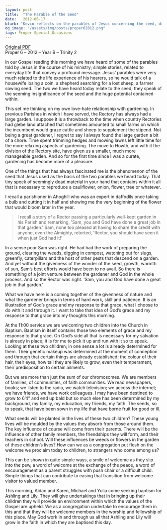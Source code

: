 ```yaml
---
layout: post
title:  "The Parable of the Seed"
date:   2012-06-17
blurb: "Kevin reflects on the parables of Jesus concerning the seed, drawing parallels between the growth of seeds in gardening and the spiritual growth fostered by God's grace. He emphasizes the importance of nurturing and the joint venture between human effort and divine grace. The sermon also touches upon the significance of baptism as a symbol of grace and the role of the community in influencing the growth of its newest members."
og_image: "/assets/img/posts/proper62012.png"
tags: Proper Special_Occasions
---
```

[Original PDF](/assets/pdf/proper62012.pdf)    
Proper 6 – 2012 – Year B – Trinity 2

In our Gospel reading this morning we have heard of some of the parables told by Jesus in the course of his ministry; simple stories, related to everyday life that convey a profound message. Jesus’ parables were very much related to the life experience of his hearers, so he would talk of a housewife losing a coin, a shepherd searching for a lost sheep, a farmer sowing seed. The two we have heard today relate to the seed; they speak of the seeming insignificance of the seed and the huge potential contained within.

This set me thinking on my own love-hate relationship with gardening. In previous Parishes in which I have served, the Rectory has always had a large garden. I suppose it is a throwback to the time when country Rectories had glebe land attached that sometimes amounted to small farms on which the incumbent would graze cattle and sheep to supplement the stipend. Not being a great gardener, I regret to say I always found the large garden a bit of a chore. Time spent trimming hedges and mowing lawns left little time for the more relaxing aspects of gardening. The move to Howth, and with it the division of the Rectory site, have given us a smaller, much more manageable garden. And so for the first time since I was a curate, gardening has become more of a pleasure.

One of the things that has always fascinated me is the phenomenon of the seed that Jesus used as the basis of the two parables we heard today. That tiny speck of seemingly dead material in your hand that contains within it all that is necessary to reproduce a cauliflower, onion, flower, tree or whatever.

I recall a parishioner in Ahoghill who was an expert in daffodils once taking a bulb and cutting it in half and showing me the very beginning of the flower that would bloom later in the year.

> I recall a story of a Rector passing a particularly well-kept garden in his Parish and remarking, 'Sam, you and God have done a great job in that garden.' Sam, none too pleased at having to share the credit with anyone, even the Almighty, retorted, 'Rector, you should have seen it when just God had it!'

In a sense poor Sam was right. He had had the work of preparing the ground, clearing the weeds, digging in compost, watching out for slugs, greenfly, caterpillars and the host of other pests that descend on a garden. And yet without the givenness of the wonder of the seed, growth, warmth of sun, Sam’s best efforts would have been to no avail. So there is something of a joint venture between the gardener and God in the whole process. And so the Rector was right. 'Sam, you and God have done a great job in that garden.'

What we have here is a coming together of the givenness of nature and what the gardener brings in terms of hard work, skill and patience. It is an illustration of God’s grace and my response to that grace, what I choose to do with it and through it. I want to take that idea of God’s grace and my response to that grace into my thoughts this morning.

At the 11:00 service we are welcoming two children into the Church in Baptism. Baptism in itself contains those two elements of grace and my response to that grace. On God’s side all that is necessary for my salvation is already in place; it is for me to pick it up and run with it so to speak. Looking at these two children; in one sense a lot is already determined for them. Their genetic makeup was determined at the moment of conception and through that certain things are already established; the colour of their hair, their eyes, how tall they are likely to grow, even their temperament, their predisposition to certain ailments.

But we are more than just the sum of our chromosomes. We are members of families, of communities, of faith communities. We read newspapers, books; we listen to the radio, we watch television; we access the internet; we have friends, we have work colleagues. I may have been destined to grow to 6’4” and end up bald but so much else has been determined by my background, my family, my education, my friends, my faith. The seeds, so to speak, that have been sown in my life that have borne fruit for good or ill.

What seeds will be planted in the lives of these two children? These young lives will be moulded by the values they absorb from those around them. The key influence of course will come from their parents. There will be the influence of other family members, the friendships they will form, and their teachers in school. Will these influences be weeds or flowers in the garden of these children’s lives? How can we as a congregation put flesh on the welcome we proclaim today to children, to strangers who come among us?

This can be shown in quite simple ways, a smile of welcome as they slip into the pew, a word of welcome at the exchange of the peace, a word of encouragement as a parent struggles with push chair or a difficult child. Simple things that can contribute to easing that transition from welcome visitor to valued member.

This morning, Aidan and Karen, Michael and Yulia come seeking baptism for Ashling and Lily. They will give undertakings that in bringing up their children they will provide an environment within which the values of the Gospel are upheld. We as a congregation undertake to encourage them in this and that they will be welcome members in the worship and fellowship of this place. May God work in and through us all that Ashling and Lily will grow in the faith in which they are baptised this day.
